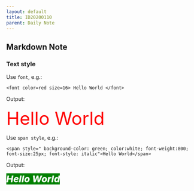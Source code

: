 ```yaml
---
layout: default
title: ID20200110
parent: Daily Note
---
```


## Markdown Note

### Text style

Use ```font```, e.g.:

```
<font color=red size=16> Hello World </font>
```

Output:

<font color=red size=16> Hello World </font>

Use ```span style```, e.g.:

``` 
<span style=" background-color: green; color:white; font-weight:800; font-size:25px; font-style: italic">Hello World</span>
```

Output:

<span style=" background-color: green; color:white; font-weight:800; font-size:25px; font-style: italic">Hello World</span>


